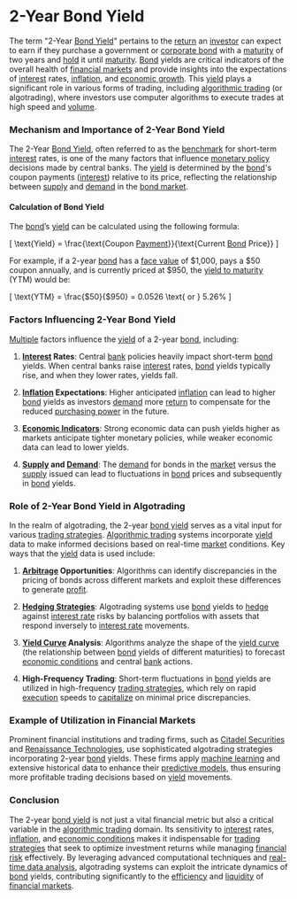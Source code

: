 # 2-Year Bond Yield

The term "2-Year [Bond Yield](../b/bond_yield.md)" pertains to the [return](../r/return.md) an [investor](../i/investor.md) can expect to earn if they purchase a government or [corporate bond](../c/corporate_bond.md) with a [maturity](../m/maturity.md) of two years and [hold](../h/hold.md) it until [maturity](../m/maturity.md). [Bond](../b/bond.md) yields are critical indicators of the overall health of [financial markets](../f/financial_market.md) and provide insights into the expectations of [interest](../i/interest.md) rates, [inflation](../i/inflation.md), and [economic growth](../e/economic_growth.md). This [yield](../y/yield.md) plays a significant role in various forms of trading, including [algorithmic trading](../a/algorithmic_trading.md) (or algotrading), where investors use computer algorithms to execute trades at high speed and [volume](../v/volume.md).

### Mechanism and Importance of 2-Year Bond Yield

The 2-Year [Bond Yield](../b/bond_yield.md), often referred to as the [benchmark](../b/benchmark.md) for short-term [interest](../i/interest.md) rates, is one of the many factors that influence [monetary policy](../m/monetary_policy.md) decisions made by central banks. The [yield](../y/yield.md) is determined by the [bond](../b/bond.md)'s coupon payments ([interest](../i/interest.md)) relative to its price, reflecting the relationship between [supply](../s/supply.md) and [demand](../d/demand.md) in the [bond market](../b/bond_market.md).

#### Calculation of Bond Yield

The [bond](../b/bond.md)’s [yield](../y/yield.md) can be calculated using the following formula:

\[ \text{Yield} = \frac{\text{Coupon [Payment](../p/payment.md)}}{\text{Current [Bond](../b/bond.md) Price}} \]

For example, if a 2-year [bond](../b/bond.md) has a [face value](../f/face_value.md) of $1,000, pays a $50 coupon annually, and is currently priced at $950, the [yield to maturity](../y/yield_to_maturity.md) (YTM) would be:

\[ \text{YTM} = \frac{\$50}{\$950} = 0.0526 \text{ or } 5.26\% \]

### Factors Influencing 2-Year Bond Yield

[Multiple](../m/multiple.md) factors influence the [yield](../y/yield.md) of a 2-year [bond](../b/bond.md), including:

1. **[Interest](../i/interest.md) Rates**: Central [bank](../b/bank.md) policies heavily impact short-term [bond](../b/bond.md) yields. When central banks raise [interest](../i/interest.md) rates, [bond](../b/bond.md) yields typically rise, and when they lower rates, yields fall.

2. **[Inflation](../i/inflation.md) Expectations**: Higher anticipated [inflation](../i/inflation.md) can lead to higher [bond](../b/bond.md) yields as investors [demand](../d/demand.md) more [return](../r/return.md) to compensate for the reduced [purchasing power](../p/purchasing_power.md) in the future.

3. **[Economic Indicators](../e/economic_indicators.md)**: Strong economic data can push yields higher as markets anticipate tighter monetary policies, while weaker economic data can lead to lower yields.

4. **[Supply](../s/supply.md) and [Demand](../d/demand.md)**: The [demand](../d/demand.md) for bonds in the [market](../m/market.md) versus the [supply](../s/supply.md) issued can lead to fluctuations in [bond](../b/bond.md) prices and subsequently in [bond](../b/bond.md) yields.

### Role of 2-Year Bond Yield in Algotrading

In the realm of algotrading, the 2-year [bond yield](../b/bond_yield.md) serves as a vital input for various [trading strategies](../t/trading_strategies.md). [Algorithmic trading](../a/algorithmic_trading.md) systems incorporate [yield](../y/yield.md) data to make informed decisions based on real-time [market](../m/market.md) conditions. Key ways that the [yield](../y/yield.md) data is used include:

1. **[Arbitrage](../a/arbitrage.md) Opportunities**: Algorithms can identify discrepancies in the pricing of bonds across different markets and exploit these differences to generate [profit](../p/profit.md).

2. **[Hedging Strategies](../h/hedging_strategies.md)**: Algotrading systems use [bond](../b/bond.md) yields to [hedge](../h/hedge.md) against [interest rate](../i/interest_rate.md) risks by balancing portfolios with assets that respond inversely to [interest rate](../i/interest_rate.md) movements.

3. **[Yield Curve](../y/yield_curve.md) Analysis**: Algorithms analyze the shape of the [yield curve](../y/yield_curve.md) (the relationship between [bond](../b/bond.md) yields of different maturities) to forecast [economic conditions](../e/economic_conditions.md) and central [bank](../b/bank.md) actions.

4. **High-Frequency Trading**: Short-term fluctuations in [bond](../b/bond.md) yields are utilized in high-frequency [trading strategies](../t/trading_strategies.md), which rely on rapid [execution](../e/execution.md) speeds to [capitalize](../c/capitalize.md) on minimal price discrepancies.

### Example of Utilization in Financial Markets

Prominent financial institutions and trading firms, such as [Citadel Securities](https://www.citadelsecurities.com/) and [Renaissance Technologies](https://www.rentec.com/), use sophisticated algotrading strategies incorporating 2-year [bond](../b/bond.md) yields. These firms apply [machine learning](../m/machine_learning.md) and extensive historical data to enhance their [predictive models](../p/predictive_models_in_trading.md), thus ensuring more profitable trading decisions based on [yield](../y/yield.md) movements.

### Conclusion

The 2-year [bond yield](../b/bond_yield.md) is not just a vital financial metric but also a critical variable in the [algorithmic trading](../a/algorithmic_trading.md) domain. Its sensitivity to [interest](../i/interest.md) rates, [inflation](../i/inflation.md), and [economic conditions](../e/economic_conditions.md) makes it indispensable for [trading strategies](../t/trading_strategies.md) that seek to optimize investment returns while managing [financial risk](../f/financial_risk.md) effectively. By leveraging advanced computational techniques and [real-time data analysis](../r/real-time_data_analysis.md), algotrading systems can exploit the intricate dynamics of [bond](../b/bond.md) yields, contributing significantly to the [efficiency](../e/efficiency.md) and [liquidity](../l/liquidity.md) of [financial markets](../f/financial_market.md).